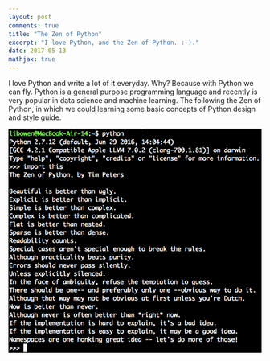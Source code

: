 ```yaml
---
layout: post
comments: true
title: "The Zen of Python"
excerpt: "I love Python, and the Zen of Python. :-)."
date: 2017-05-13
mathjax: true
---
```


I love Python and write a lot of it everyday. Why? Because with Python we can fly. Python is a general purpose programming language and recently is very popular in data science and machine learning. The following the Zen of Python, in which we could learning some basic concepts of Python design and style guide.

<div style="text-align:center">
<img src="/images/zen_python.png" alt="Drawing" style="width: 600px;"/>
</div>
